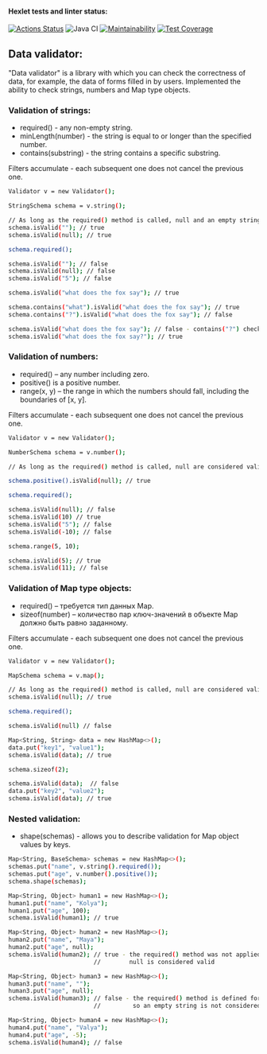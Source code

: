 #### Hexlet tests and linter status:
[![Actions Status](https://github.com/a-oselkov/java-project-78/workflows/hexlet-check/badge.svg)](https://github.com/a-oselkov/java-project-78/actions)
![Java CI](https://github.com/a-oselkov/java-project-78/workflows/Java%20CI/badge.svg)
[![Maintainability](https://api.codeclimate.com/v1/badges/7b897c1d4ed0d14acd77/maintainability)](https://codeclimate.com/github/a-oselkov/java-project-78/maintainability)
[![Test Coverage](https://api.codeclimate.com/v1/badges/7b897c1d4ed0d14acd77/test_coverage)](https://codeclimate.com/github/a-oselkov/java-project-78/test_coverage)
 
 
## Data validator:

"Data validator" is a library with which you can check the correctness of data, for example, the data of forms filled in by users.
Implemented the ability to check strings, numbers and Map type objects.
 
 
### Validation of strings:

- required() - any non-empty string.
- minLength(number) - the string is equal to or longer than the specified number.
- contains(substring) - the string contains a specific substring.

Filters accumulate - each subsequent one does not cancel the previous one.

```sh
Validator v = new Validator();

StringSchema schema = v.string();

// As long as the required() method is called, null and an empty string are considered valid
schema.isValid(""); // true
schema.isValid(null); // true

schema.required();

schema.isValid(""); // false
schema.isValid(null); // false
schema.isValid("5"); // false

schema.isValid("what does the fox say"); // true

schema.contains("what").isValid("what does the fox say"); // true
schema.contains("?").isValid("what does the fox say"); // false

schema.isValid("what does the fox say"); // false - contains("?") check has been added
schema.isValid("what does the fox say?"); // true
```
 
 
### Validation of numbers:

- required() – any number including zero.
- positive() is a positive number.
- range(x, y) – the range in which the numbers should fall, including the boundaries of [x, y].

Filters accumulate - each subsequent one does not cancel the previous one.

```sh
Validator v = new Validator();

NumberSchema schema = v.number();

// As long as the required() method is called, null are considered valid

schema.positive().isValid(null); // true

schema.required();

schema.isValid(null); // false
schema.isValid(10) // true
schema.isValid("5"); // false
schema.isValid(-10); // false

schema.range(5, 10);

schema.isValid(5); // true
schema.isValid(11); // false
```
 
 
### Validation of Map type objects:

- required() – требуется тип данных Map.
- sizeof(number) – количество пар ключ-значений в объекте Map должно быть равно заданному.

Filters accumulate - each subsequent one does not cancel the previous one.

```sh
Validator v = new Validator();

MapSchema schema = v.map();

// As long as the required() method is called, null are considered valid
schema.isValid(null); // true

schema.required();

schema.isValid(null) // false

Map<String, String> data = new HashMap<>();
data.put("key1", "value1");
schema.isValid(data); // true

schema.sizeof(2);

schema.isValid(data);  // false
data.put("key2", "value2");
schema.isValid(data); // true
```
 
 
### Nested validation:

- shape(schemas) - allows you to describe validation for Map object values by keys.

```sh
Map<String, BaseSchema> schemas = new HashMap<>();
schemas.put("name", v.string().required());
schemas.put("age", v.number().positive());
schema.shape(schemas);

Map<String, Object> human1 = new HashMap<>();
human1.put("name", "Kolya");
human1.put("age", 100);
schema.isValid(human1); // true

Map<String, Object> human2 = new HashMap<>();
human2.put("name", "Maya");
human2.put("age", null);
schema.isValid(human2); // true - the required() method was not applied, 
                        //        null is considered valid

Map<String, Object> human3 = new HashMap<>();
human3.put("name", "");
human3.put("age", null);
schema.isValid(human3); // false - the required() method is defined fоr the "name" key, 
                        //         so an empty string is not considered valid

Map<String, Object> human4 = new HashMap<>();
human4.put("name", "Valya");
human4.put("age", -5);
schema.isValid(human4); // false
```
